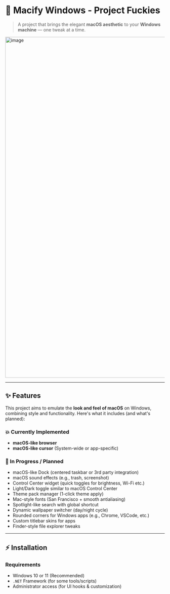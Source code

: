# 🍏 Macify Windows - Project Fuckies

> A project that brings the elegant **macOS aesthetic** to your **Windows machine** — one tweak at a time.

<img width="1918" height="1076" alt="image" src="https://github.com/user-attachments/assets/f7b134a4-6812-4411-9e6a-ecf617e47101" />


---

## ✨ Features

This project aims to emulate the **look and feel of macOS** on Windows, combining style and functionality. Here's what it includes (and what's planned):

### 💥 Currently Implemented
-  **macOS-like browser**
-  **macOS-like cursor** (System-wide or app-specific)


### 🦇 In Progress / Planned
-  macOS-like Dock (centered taskbar or 3rd party integration)
-  macOS sound effects (e.g., trash, screenshot)
-  Control Center widget (quick toggles for brightness, Wi-Fi etc.)
-  Light/Dark toggle similar to macOS Control Center
-  Theme pack manager (1-click theme apply)
-  Mac-style fonts (San Francisco + smooth antialiasing)
-  Spotlight-like search with global shortcut
-  Dynamic wallpaper switcher (day/night cycle)
-  Rounded corners for Windows apps (e.g., Chrome, VSCode, etc.)
-  Custom titlebar skins for apps
-  Finder-style file explorer tweaks

---

## ⚡ Installation

### Requirements
- Windows 10 or 11 (Recommended)
- `.NET` Framework (for some tools/scripts)
- Administrator access (for UI hooks & customization)

